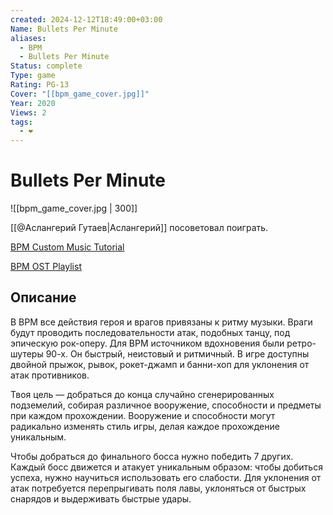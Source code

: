 ```yaml
---
created: 2024-12-12T18:49:00+03:00
Name: Bullets Per Minute
aliases:
  - BPM
  - Bullets Per Minute
Status: complete
Type: game
Rating: PG-13
Cover: "[[bpm_game_cover.jpg]]"
Year: 2020
Views: 2
tags:
  - ❤
---
```


# Bullets Per Minute

![[bpm_game_cover.jpg | 300]]

[[@Аслангерий Гутаев|Аслангерий]] посоветовал поиграть.

[BPM Custom Music Tutorial](https://youtu.be/iRj82LgFN7o?si=UzmFybUmcAUiRdZZ)

[BPM OST Playlist](https://youtube.com/playlist?list=OLAK5uy_nZOWpXIakhQCKPqr-32FXIxqprwho4OdY)

## Описание

В BPM все действия героя и врагов привязаны к ритму музыки. Враги будут проводить последовательности атак, подобных танцу, под эпическую рок-оперу. Для BPM источником вдохновения были ретро-шутеры 90-х. Он быстрый, неистовый и ритмичный. В игре доступны двойной прыжок, рывок, рокет-джамп и банни-хоп для уклонения от атак противников.  
  
Твоя цель — добраться до конца случайно сгенерированных подземелий, собирая различное вооружение, способности и предметы при каждом прохождении. Вооружение и способности могут радикально изменять стиль игры, делая каждое прохождение уникальным.  
  
Чтобы добраться до финального босса нужно победить 7 других. Каждый босс движется и атакует уникальным образом: чтобы добиться успеха, нужно научиться использовать его слабости. Для уклонения от атак потребуется перепрыгивать поля лавы, уклоняться от быстрых снарядов и выдерживать быстрые удары.
